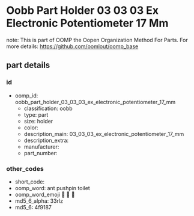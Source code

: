 # Oobb Part Holder 03 03 03 Ex Electronic Potentiometer 17 Mm  

note: This is part of OOMP the Oopen Organization Method For Parts. For more details: https://github.com/oomlout/oomp_base

##  part details





### id
* oomp_id: oobb_part_holder_03_03_03_ex_electronic_potentiometer_17_mm
  * classification: oobb
  * type: part
  * size: holder
  * color: 
  * description_main: 03_03_03_ex_electronic_potentiometer_17_mm
  * description_extra: 
  * manufacturer: 
  * part_number: 

### other_codes
* short_code: 
* oomp_word: ant pushpin toilet
* oomp_word_emoji :ant: :pushpin: :toilet:
* md5_6_alpha: 33rlz
* md5_6: 4f9187